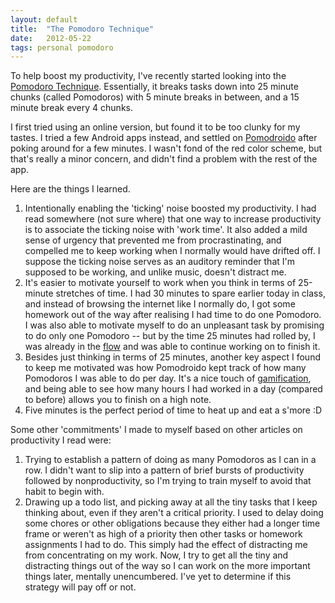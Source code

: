 ```yaml
---
layout: default
title:  "The Pomodoro Technique"
date:   2012-05-22
tags: personal pomodoro
---
```


To help boost my productivity, I've recently started looking into the [Pomodoro Technique](http://en.wikipedia.org/wiki/Pomodoro_Technique).  Essentially, it breaks tasks down into 25 minute chunks (called Pomodoros) with 5 minute breaks in between, and a 15 minute break every 4 chunks.

I first tried using an online version, but found it to be too clunky for my tastes.  I tried a few Android apps instead, and settled on [Pomodroido](https://play.google.com/store/apps/details?id=net.artifix.pomodroido.free&hl=en) after poking around for a few minutes.  I wasn't fond of the red color scheme, but that's really a minor concern, and didn't find a problem with the rest of the app.

Here are the things I learned.

1.  Intentionally enabling the 'ticking' noise boosted my productivity.  I had read somewhere (not sure where) that one way to increase productivity is to associate the ticking noise with 'work time'.  It also added a mild sense of urgency that prevented me from procrastinating, and compelled me to keep working when I normally would have drifted off.  I suppose the ticking noise serves as an auditory reminder that I'm supposed to be working, and unlike music, doesn't distract me.
2.  It's easier to motivate yourself to work when you think in terms of 25-minute stretches of time.  I had 30 minutes to spare earlier today in class, and instead of browsing the internet like I normally do, I got some homework out of the way after realising I had time to do one Pomodoro.  I was also able to motivate myself to do an unpleasant task by promising to do only one Pomodoro -- but by the time 25 minutes had rolled by, I was already in the [flow](http://en.wikipedia.org/wiki/Flow_%28psychology%29) and was able to continue working on to finish it.
3.  Besides just thinking in terms of 25 minutes, another key aspect I found to keep me motivated was how Pomodroido kept track of how many Pomodoros I was able to do per day.  It's a nice touch of [gamification](http://en.wikipedia.org/wiki/Gamification), and being able to see how many hours I had worked in a day (compared to before) allows you to finish on a high note.
4.  Five minutes is the perfect period of time to heat up and eat a s'more :D

Some other 'commitments' I made to myself based on other articles on productivity I read were:

1.  Trying to establish a pattern of doing as many Pomodoros as I can in a row.  I didn't want to slip into a pattern of brief bursts of productivity followed by nonproductivity, so I'm trying to train myself to avoid that habit to begin with.
2.  Drawing up a todo list, and picking away at all the tiny tasks that I keep thinking about, even if they aren't a critical priority.  I used to delay doing some chores or other obligations because they either had a longer time frame or weren't as high of a priority then other tasks or homework assignments I had to do.  This simply had the effect of distracting me from concentrating on my work.  Now, I try to get all the tiny and distracting things out of the way so I can work on the more important things later, mentally unencumbered.  I've yet to determine if this strategy will pay off or not.